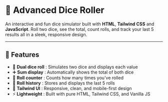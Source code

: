 # 🎲 Advanced Dice Roller

An interactive and fun dice simulator built with **HTML**, **Tailwind CSS** and **JavaScript**. Roll two dice, see the total, count rolls, and track your last 5 results all in a sleek, responsive design.

---

## 🚀 Features  
- 🎯 **Dual dice roll** : Simulates two dice and displays each value  
- ➕ **Sum display** : Automatically shows the total of both dice  
- 🔢 **Roll counter** : Counts how many times you've rolled  
- 📜 **Roll history** : Stores and displays the last 5 rolls  
- 🎨 **Tailwind UI** : Responsive, clean, and mobile-first design  
- ⚡ **Lightweight** : Built with pure HTML, Tailwind CSS, and Vanilla JS  
